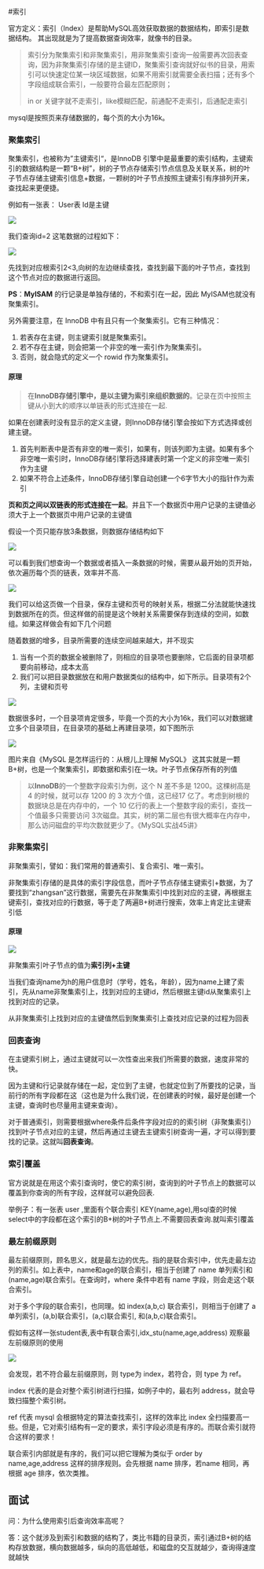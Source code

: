 #索引

官方定义：索引（Index）是帮助MySQL高效获取数据的数据结构，即索引是数据结构。 其出现就是为了提高数据查询效率，就像书的目录。

>索引分为聚集索引和非聚集索引，用非聚集索引查询一般需要再次回表查询，因为非聚集索引存储的是主键ID，聚集索引查询就好似书的目录，用索引可以快速定位某一块区域数据，如果不用索引就需要全表扫描；还有多个字段组成联合索引，一般要符合最左匹配原则；
>
>in or 关键字就不走索引，like模糊匹配，前通配不走索引，后通配走索引

mysql是按照页来存储数据的，每个页的大小为16k。

### 聚集索引

聚集索引，也被称为”主键索引“，是InnoDB 引擎中是最重要的索引结构，主键索引的数据结构是一颗“B+树”，树的子节点存储索引节点信息及关联关系，树的叶子节点存储主键索引信息+数据，一颗树的叶子节点按照主键索引有序排列开来，查找起来更便捷。

例如有一张表： User表 Id是主键

![](images/mysql0000.jpg)

我们查询id=2 这笔数据的过程如下：

![](images/mysql0001.jpg)

先找到对应根索引2<3,向树的左边继续查找，查找到最下面的叶子节点，查找到这个节点对应的数据进行返回。

**PS**：**MyISAM** 的行记录是单独存储的，不和索引在一起，因此 MyISAM也就没有聚集索引。

另外需要注意，在 InnoDB 中有且只有一个聚集索引。它有三种情况：
1. 若表存在主键，则主键索引就是聚集索引。
2. 若不存在主键，则会把第一个非空的唯一索引作为聚集索引。
3. 否则，就会隐式的定义一个 rowid 作为聚集索引。

#### 原理

> 在**InnoDB存储引擎中，是以主键为索引来组织数据的**。记录在页中按照主键从小到大的顺序以单链表的形式连接在一起.

如果在创建表时没有显示的定义主键，则InnoDB存储引擎会按如下方式选择或创建主键。
1. 首先判断表中是否有非空的唯一索引，如果有，则该列即为主键。如果有多个非空唯一索引时，InnoDB存储引擎将选择建表时第一个定义的非空唯一索引作为主键
2. 如果不符合上述条件，InnoDB存储引擎自动创建一个6字节大小的指针作为索引

**页和页之间以双链表的形式连接在一起**。并且下一个数据页中用户记录的主键值必须大于上一个数据页中用户记录的主键值

假设一个页只能存放3条数据，则数据存储结构如下

![](images/mysql000.jpg)

可以看到我们想查询一个数据或者插入一条数据的时候，需要从最开始的页开始，依次遍历每个页的链表，效率并不高.

![](images/mysql001.jpg)

我们可以给这页做一个目录，保存主键和页号的映射关系，根据二分法就能快速找到数据所在的页。但这样做的前提是这个映射关系需要保存到连续的空间，如数组。如果这样做会有如下几个问题

随着数据的增多，目录所需要的连续空间越来越大，并不现实
1. 当有一个页的数据全被删除了，则相应的目录项也要删除，它后面的目录项都要向前移动，成本太高
2. 我们可以把目录数据放在和用户数据类似的结构中，如下所示。目录项有2个列，主键和页号

![](images/mysql002.jpg)

数据很多时，一个目录项肯定很多，毕竟一个页的大小为16k，我们可以对数据建立多个目录项目，在目录项的基础上再建目录项，如下图所示

![](images/mysql003.jpg)

图片来自《MySQL 是怎样运行的：从根儿上理解 MySQL》
这其实就是一颗B+树，也是一个聚集索引，即数据和索引在一块。叶子节点保存所有的列值

>以**InnoDB**的一个整数字段索引为例，这个 N 差不多是 1200。这棵树高是 4 的时候，就可以存 1200 的 3 次方个值，这已经17 亿了。考虑到树根的数据块总是在内存中的，一个 10 亿行的表上一个整数字段的索引，查找一个值最多只需要访问 3次磁盘。其实，树的第二层也有很大概率在内存中，那么访问磁盘的平均次数就更少了。《MySQL实战45讲》

### 非聚集索引

非聚集索引，譬如：我们常用的普通索引、复合索引、唯一索引。

非聚集索引存储的是具体的索引字段信息，而叶子节点存储主键索引+数据，为了要找到“zhangsan”这行数据，需要先在非聚集索引中找到对应的主键，再根据主键索引，查找对应的行数据，等于走了两遍B+树进行搜索，效率上肯定比主键索引低

#### 原理

![](images/mysql004.jpg)

非聚集索引叶子节点的值为**索引列+主键**

当我们查询name为h的用户信息时（学号，姓名，年龄），因为name上建了索引，先从name非聚集索引上，找到对应的主键id，然后根据主键id从聚集索引上找到对应的记录。

从非聚集索引上找到对应的主键值然后到聚集索引上查找对应记录的过程为回表

### 回表查询

在主键索引树上，通过主键就可以一次性查出来我们所需要的数据，速度非常的快。

因为主键和行记录就存储在一起，定位到了主键，也就定位到了所要找的记录，当前行的所有字段都在这（这也是为什么我们说，在创建表的时候，最好是创建一个主键，查询时也尽量用主键来查询）。

对于普通索引，则需要根据where条件后条件字段对应的的索引树（非聚集索引）找到叶子节点对应的主键，然后再通过主键去主键索引树查询一遍，才可以得到要找的记录。这就叫**回表查询**。

### 索引覆盖

官方说就是在用这个索引查询时，使它的索引树，查询到的叶子节点上的数据可以覆盖到你查询的所有字段，这样就可以避免回表.

举例子：有一张表 user ,里面有个联合索引 KEY(name,age),用sql查的时候select中的字段都在这个索引的B+树的叶子节点上.不需要回表查询.就叫索引覆盖

### 最左前缀原则

最左前缀原则，顾名思义，就是最左边的优先。指的是联合索引中，优先走最左边列的索引。如上表中，name和age的联合索引，相当于创建了 name 单列索引和 (name,age)联合索引。在查询时，where 条件中若有 name 字段，则会走这个联合索引。

对于多个字段的联合索引，也同理。如 index(a,b,c) 联合索引，则相当于创建了 a 单列索引，(a,b)联合索引，(a,c)联合索引, 和(a,b,c)联合索引。

假如有这样一张student表,表中有联合索引,idx_stu(name,age,address)
观察最左前缀原则的使用

![](images/mysql005.jpg)

会发现，若不符合最左前缀原则，则 type为 index，若符合，则 type 为 ref。

index 代表的是会对整个索引树进行扫描，如例子中的，最右列 address，就会导致扫描整个索引树。

ref 代表 mysql 会根据特定的算法查找索引，这样的效率比 index 全扫描要高一些。但是，它对索引结构有一定的要求，索引字段必须是有序的。而联合索引就符合这样的要求！

联合索引内部就是有序的，我们可以把它理解为类似于 order by name,age,address 这样的排序规则。会先根据 name 排序，若name 相同，再根据 age 排序，依次类推。


## 面试

问：为什么使用索引后查询效率高呢？

答：这个就涉及到索引和数据的结构了，类比书籍的目录页，索引通过B+树的结构存放数据，横向数据越多，纵向的高低越低，和磁盘的交互就越少，查询得速度就越快
